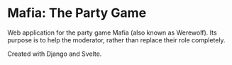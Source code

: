 # Mafia: The Party Game

Web application for the party game Mafia (also known as Werewolf). Its purpose is to help the moderator, rather than replace their role completely.

Created with Django and Svelte.
